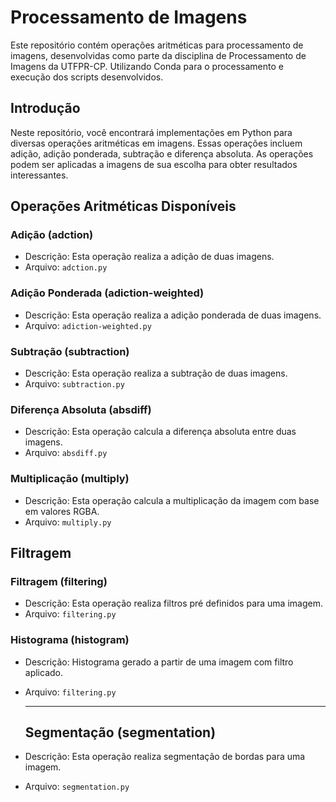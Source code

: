 # Processamento de Imagens

Este repositório contém operações aritméticas para processamento de imagens, desenvolvidas como parte da disciplina de Processamento de Imagens da UTFPR-CP.
Utilizando Conda para o processamento e execução dos scripts desenvolvidos.

## Introdução

Neste repositório, você encontrará implementações em Python para diversas operações aritméticas em imagens. Essas operações incluem adição, adição ponderada, subtração e diferença absoluta. As operações podem ser aplicadas a imagens de sua escolha para obter resultados interessantes.

## Operações Aritméticas Disponíveis

### Adição (adction)
- Descrição: Esta operação realiza a adição de duas imagens.
- Arquivo: `adction.py`
### Adição Ponderada (adiction-weighted)
- Descrição: Esta operação realiza a adição ponderada de duas imagens.
- Arquivo: `adiction-weighted.py`
### Subtração (subtraction)
- Descrição: Esta operação realiza a subtração de duas imagens.
- Arquivo: `subtraction.py`
### Diferença Absoluta (absdiff)
- Descrição: Esta operação calcula a diferença absoluta entre duas imagens.
- Arquivo: `absdiff.py`
### Multiplicação (multiply)
- Descrição: Esta operação calcula a multiplicação da imagem com base em valores RGBA.
- Arquivo: `multiply.py`

## Filtragem

### Filtragem (filtering)
- Descrição: Esta operação realiza filtros pré definidos para uma imagem.
- Arquivo: `filtering.py`

### Histograma (histogram)
- Descrição: Histograma gerado a partir de uma imagem com filtro aplicado.
- Arquivo: `filtering.py`

  ---
  ## Segmentação (segmentation)
- Descrição: Esta operação realiza segmentação de bordas para uma imagem.
- Arquivo: `segmentation.py`